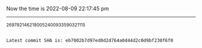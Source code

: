 Now the time is 2022-08-09 22:17:45 pm

---

<small>2697821462180052400933590321115</small>

```txt

Latest commit SHA is: eb7002b7d97ed0d2d764a0d44d2c0d9bf230f6f0
```
